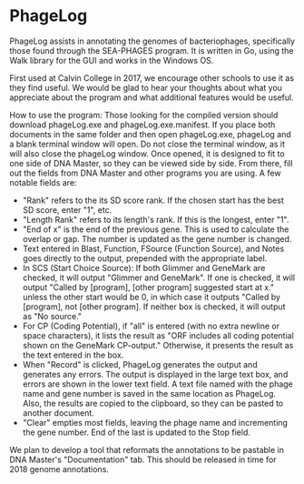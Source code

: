 # PhageLog
PhageLog assists in annotating the genomes of bacteriophages, specifically those found through the SEA-PHAGES program. It is written in Go, using the Walk library for the GUI and works in the Windows OS.

First used at Calvin College in 2017, we encourage other schools to use it as they find useful. We would be glad to hear your thoughts about what you appreciate about the program and what additional features would be useful.

How to use the program:
Those looking for the compiled version should download phageLog.exe and phageLog.exe.manifest. If you place both documents in the same folder and then open phageLog.exe, phageLog and a blank terminal window will open. Do not close the terminal window, as it will also close the phageLog window.
Once opened, it is designed to fit to one side of DNA Master, so they can be viewed side by side. From there, fill out the fields from DNA Master and other programs you are using. A few notable fields are:
- "Rank" refers to the its SD score rank. If the chosen start has the best SD score, enter "1", etc.
- "Length Rank" refers to its length's rank. If this is the longest, enter "1".
- "End of x" is the end of the previous gene. This is used to calculate the overlap or gap. The number is updated as the gene number is changed.
- Text entered in Blast, Function, FSource (Function Source), and Notes goes directly to the output, prepended with the appropriate label.
- In SCS (Start Choice Source): If both Glimmer and GeneMark are checked, it will output "Glimmer and GeneMark". If one is checked, it will output "Called by [program], [other program] suggested start at x." unless the other start would be 0, in which case it outputs "Called by [program], not [other program]. If neither box is checked, it will output as "No source."
- For CP (Coding Potential), if "all" is entered (with no extra newline or space characters), it lists the result as "ORF includes all coding potential shown on the GeneMark CP-output." Otherwise, it presents the result as the text entered in the box.
- When "Record" is clicked, PhageLog generates the output and generates any errors. The output is displayed in the large text box, and errors are shown in the lower text field. A text file named with the phage name and gene number is saved in the same location as PhageLog. Also, the results are copied to the clipboard, so they can be pasted to another document.
- "Clear" empties most fields, leaving the phage name and incrementing the gene number. End of the last is updated to the Stop field.

We plan to develop a tool that reformats the annotations to be pastable in DNA Master's "Documentation" tab. This should be released in time for 2018 genome annotations.
